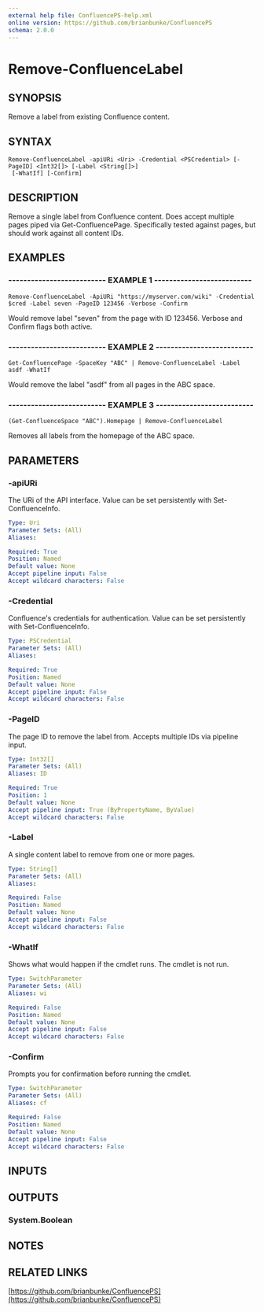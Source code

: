 ```yaml
---
external help file: ConfluencePS-help.xml
online version: https://github.com/brianbunke/ConfluencePS
schema: 2.0.0
---
```


# Remove-ConfluenceLabel

## SYNOPSIS
Remove a label from existing Confluence content.

## SYNTAX

```
Remove-ConfluenceLabel -apiURi <Uri> -Credential <PSCredential> [-PageID] <Int32[]> [-Label <String[]>]
 [-WhatIf] [-Confirm]
```

## DESCRIPTION
Remove a single label from Confluence content.
Does accept multiple pages piped via Get-ConfluencePage.
Specifically tested against pages, but should work against all content IDs.

## EXAMPLES

### -------------------------- EXAMPLE 1 --------------------------
```
Remove-ConfluenceLabel -ApiURi "https://myserver.com/wiki" -Credential $cred -Label seven -PageID 123456 -Verbose -Confirm
```

Would remove label "seven" from the page with ID 123456.
Verbose and Confirm flags both active.

### -------------------------- EXAMPLE 2 --------------------------
```
Get-ConfluencePage -SpaceKey "ABC" | Remove-ConfluenceLabel -Label asdf -WhatIf
```

Would remove the label "asdf" from all pages in the ABC space.

### -------------------------- EXAMPLE 3 --------------------------
```
(Get-ConfluenceSpace "ABC").Homepage | Remove-ConfluenceLabel
```

Removes all labels from the homepage of the ABC space.

## PARAMETERS

### -apiURi
The URi of the API interface.
Value can be set persistently with Set-ConfluenceInfo.

```yaml
Type: Uri
Parameter Sets: (All)
Aliases: 

Required: True
Position: Named
Default value: None
Accept pipeline input: False
Accept wildcard characters: False
```

### -Credential
Confluence's credentials for authentication.
Value can be set persistently with Set-ConfluenceInfo.

```yaml
Type: PSCredential
Parameter Sets: (All)
Aliases: 

Required: True
Position: Named
Default value: None
Accept pipeline input: False
Accept wildcard characters: False
```

### -PageID
The page ID to remove the label from.
Accepts multiple IDs via pipeline input.

```yaml
Type: Int32[]
Parameter Sets: (All)
Aliases: ID

Required: True
Position: 1
Default value: None
Accept pipeline input: True (ByPropertyName, ByValue)
Accept wildcard characters: False
```

### -Label
A single content label to remove from one or more pages.

```yaml
Type: String[]
Parameter Sets: (All)
Aliases: 

Required: False
Position: Named
Default value: None
Accept pipeline input: False
Accept wildcard characters: False
```

### -WhatIf
Shows what would happen if the cmdlet runs.
The cmdlet is not run.

```yaml
Type: SwitchParameter
Parameter Sets: (All)
Aliases: wi

Required: False
Position: Named
Default value: None
Accept pipeline input: False
Accept wildcard characters: False
```

### -Confirm
Prompts you for confirmation before running the cmdlet.

```yaml
Type: SwitchParameter
Parameter Sets: (All)
Aliases: cf

Required: False
Position: Named
Default value: None
Accept pipeline input: False
Accept wildcard characters: False
```

## INPUTS

## OUTPUTS

### System.Boolean

## NOTES

## RELATED LINKS

[https://github.com/brianbunke/ConfluencePS](https://github.com/brianbunke/ConfluencePS)

